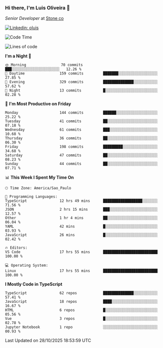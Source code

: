 ### Hi there, I'm Luis Oliveira 👋
*Senior Developer* at [Stone co](https://www.stone.com.br)  

[![Linkedin: oluis](https://img.shields.io/badge/-ooluis-blue?style=flat-square&logo=Linkedin&logoColor=white&link=https://www.linkedin.com/in/ooluis)](https://www.linkedin.com/in/ooluis/)

<!--START_SECTION:waka-->
![Code Time](http://img.shields.io/badge/Code%20Time-5%2C277%20hrs%2021%20mins-blue)

![Lines of code](https://img.shields.io/badge/From%20Hello%20World%20I%27ve%20Written-330.7%20thousand%20lines%20of%20code-blue)

**I'm a Night 🦉** 

```text
🌞 Morning                70 commits          ███░░░░░░░░░░░░░░░░░░░░░░   12.26 % 
🌆 Daytime                159 commits         ███████░░░░░░░░░░░░░░░░░░   27.85 % 
🌃 Evening                329 commits         ██████████████░░░░░░░░░░░   57.62 % 
🌙 Night                  13 commits          █░░░░░░░░░░░░░░░░░░░░░░░░   02.28 % 
```
📅 **I'm Most Productive on Friday** 

```text
Monday                   144 commits         ██████░░░░░░░░░░░░░░░░░░░   25.22 % 
Tuesday                  41 commits          ██░░░░░░░░░░░░░░░░░░░░░░░   07.18 % 
Wednesday                61 commits          ███░░░░░░░░░░░░░░░░░░░░░░   10.68 % 
Thursday                 36 commits          ██░░░░░░░░░░░░░░░░░░░░░░░   06.30 % 
Friday                   198 commits         █████████░░░░░░░░░░░░░░░░   34.68 % 
Saturday                 47 commits          ██░░░░░░░░░░░░░░░░░░░░░░░   08.23 % 
Sunday                   44 commits          ██░░░░░░░░░░░░░░░░░░░░░░░   07.71 % 
```


📊 **This Week I Spent My Time On** 

```text
🕑︎ Time Zone: America/Sao_Paulo

💬 Programming Languages: 
TypeScript               12 hrs 49 mins      ██████████████████░░░░░░░   71.56 % 
JSON                     2 hrs 15 mins       ███░░░░░░░░░░░░░░░░░░░░░░   12.57 % 
Other                    1 hr 4 mins         ██░░░░░░░░░░░░░░░░░░░░░░░   06.04 % 
YAML                     42 mins             █░░░░░░░░░░░░░░░░░░░░░░░░   03.93 % 
JavaScript               26 mins             █░░░░░░░░░░░░░░░░░░░░░░░░   02.42 % 

🔥 Editors: 
VS Code                  17 hrs 55 mins      █████████████████████████   100.00 % 

💻 Operating System: 
Linux                    17 hrs 55 mins      █████████████████████████   100.00 % 
```

**I Mostly Code in TypeScript** 

```text
TypeScript               62 repos            ██████████████░░░░░░░░░░░   57.41 % 
JavaScript               18 repos            ████░░░░░░░░░░░░░░░░░░░░░   16.67 % 
HTML                     6 repos             █░░░░░░░░░░░░░░░░░░░░░░░░   05.56 % 
Vue                      3 repos             █░░░░░░░░░░░░░░░░░░░░░░░░   02.78 % 
Jupyter Notebook         1 repo              ░░░░░░░░░░░░░░░░░░░░░░░░░   00.93 % 
```




 Last Updated on 28/10/2025 18:53:59 UTC
<!--END_SECTION:waka-->
